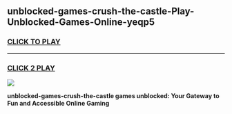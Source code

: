 
## unblocked-games-crush-the-castle-Play-Unblocked-Games-Online-yeqp5
<h3>
<a href="https://premium76.site?title=unblocked-games-crush-the-castle&ref=24A">CLICK TO PLAY</a></h3>
<hr>

<h3>
<a href="https://premium76.site?title=unblocked-games-crush-the-castle&ref=24A">CLICK 2 PLAY</a>
  
</h3>

<a href="https://premium76.site?title=unblocked-games-crush-the-castle&ref=24A"><img src="https://clearcache.store/games.png"></a>


**unblocked-games-crush-the-castle games unblocked: Your Gateway to Fun and Accessible Online Gaming**
